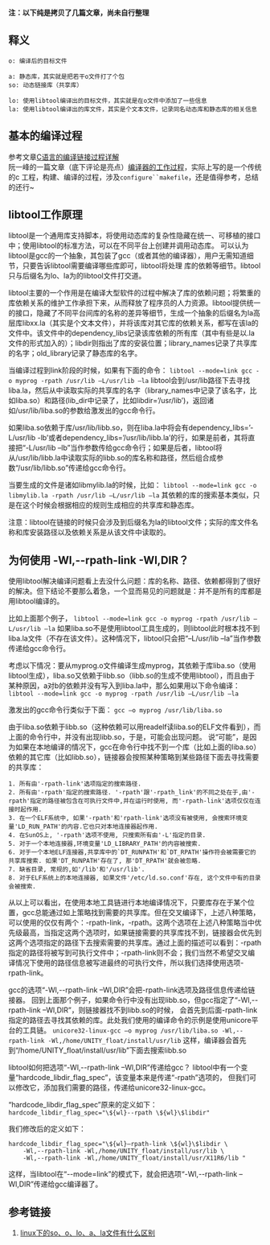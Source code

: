**注：以下纯是拷贝了几篇文章，尚未自行整理**

## 释义
```
o: 编译后的目标文件

a: 静态库，其实就是把若干o文件打了个包
so: 动态链接库（共享库）

lo: 使用libtool编译出的目标文件，其实就是在o文件中添加了一些信息
la: 使用libtool编译出的库文件，其实是个文本文件，记录同名动态库和静态库的相关信息
```

## 基本的编译过程
参考文章[C语言的编译链接过程详解](http://7905648.blog.51cto.com/7895648/1297255)  
阮一峰的一篇文章（底下评论是亮点）[编译器的工作过程](http://www.ruanyifeng.com/blog/2014/11/compiler.html)，实际上写的是一个传统的c
工程，构建、编译的过程，涉及`configure``makefile`，还是值得参考，总结的还行~

## libtool工作原理
libtool是一个通用库支持脚本，将使用动态库的复杂性隐藏在统一、可移植的接口中；使用libtool的标准方法，可以在不同平台上创建并调用动态库。
可以认为libtool是gcc的一个抽象，其包装了gcc（或者其他的编译器），用户无需知道细节，只要告诉libtool需要编译哪些库即可，libtool将处理
库的依赖等细节。libtool只与后缀名为lo、la为的libtool文件打交道。

libtool主要的一个作用是在编译大型软件的过程中解决了库的依赖问题；将繁重的库依赖关系的维护工作承担下来，从而释放了程序员的人力资源。libtool提供统一的接口，隐藏了不同平台间库的名称的差异等细节，生成一个抽象的后缀名为la高层库libxx.la（其实是个文本文件），并将该库对其它库的依赖关系，都写在该la的文件中。该文件中的dependency_libs记录该库依赖的所有库（其中有些是以.la文件的形式加入的）；libdir则指出了库的安装位置；library_names记录了共享库的名字；old_library记录了静态库的名字。

当编译过程到link阶段的时候，如果有下面的命令：
`libtool --mode=link gcc -o myprog -rpath /usr/lib –L/usr/lib –la`
libtool会到/usr/lib路径下去寻找liba.la，然后从中读取实际的共享库的名字（library_names中记录了该名字，比如liba.so）和路径(lib_dir中记录了，比如libdir=’/usr/lib’)，返回诸如/usr/lib/liba.so的参数给激发出的gcc命令行。

如果liba.so依赖于库/usr/lib/libb.so，则在liba.la中将会有dependency_libs=’-L/usr/lib -lb’或者dependency_libs=’/usr/lib/libb.la’的行，如果是前者，其将直接把“-L/usr/lib –lb”当作参数传给gcc命令行；如果是后者，libtool将从/usr/lib/libb.la中读取实际的libb.so的库名称和路径，然后组合成参数“/usr/lib/libb.so”传递给gcc命令行。

当要生成的文件是诸如libmylib.la的时候，比如：
`libtool --mode=link gcc -o libmylib.la -rpath /usr/lib –L/usr/lib –la`
其依赖的库的搜索基本类似，只是在这个时候会根据相应的规则生成相应的共享库和静态库。

注意：libtool在链接的时候只会涉及到后缀名为la的libtool文件；实际的库文件名称和库安装路径以及依赖关系是从该文件中读取的。

## 为何使用 -Wl,--rpath-link -Wl,DIR？
使用libtool解决编译问题看上去没什么问题：库的名称、路径、依赖都得到了很好的解决。但下结论不要那么着急，一个显而易见的问题就是：并不是所有的库都是用libtool编译的。

比如上面那个例子，
`libtool --mode=link gcc -o myprog -rpath /usr/lib –L/usr/lib –la`
如果liba.so不是使用libtool工具生成的，则libtool此时根本找不到liba.la文件（不存在该文件）。这种情况下，libtool只会把“–L/usr/lib –la”当作参数传递给gcc命令行。

考虑以下情况：要从myprog.o文件编译生成myprog，其依赖于库liba.so（使用libtool生成），liba.so又依赖于libb.so（libb.so的生成不使用libtool），而且由于某种原因，a对b的依赖并没有写入到liba.la中，那么如果用以下命令编译：
`libtool --mode=link gcc -o myprog -rpath /usr/lib –L/usr/lib –la`

激发出的gcc命令行类似于下面：
`gcc –o myprog /usr/lib/liba.so`

由于liba.so依赖于libb.so（这种依赖可以用readelf读liba.so的ELF文件看到），而上面的命令行中，并没有出现libb.so，于是，可能会出现问题。
说“可能”，是因为如果在本地编译的情况下，gcc在命令行中找不到一个库（比如上面的liba.so）依赖的其它库（比如libb.so），链接器会按照某种策略到某些路径下面去寻找需要的共享库：

```
1. 所有由'-rpath-link'选项指定的搜索路径.
2. 所有由'-rpath'指定的搜索路径. '-rpath'跟'-rpath_link'的不同之处在于,由'-rpath'指定的路径被包含在可执行文件中,并在运行时使用, 而'-rpath-link'选项仅仅在连接时起作用.
3. 在一个ELF系统中, 如果'-rpath'和'rpath-link'选项没有被使用, 会搜索环境变量'LD_RUN_PATH'的内容.它也只对本地连接器起作用.
4. 在SunOS上, '-rpath'选项不使用, 只搜索所有由'-L'指定的目录.
5. 对于一个本地连接器,环境变量'LD_LIBRARY_PATH'的内容被搜索.
6. 对于一个本地ELF连接器,共享库中的`DT_RUNPATH'和`DT_RPATH'操作符会被需要它的共享库搜索. 如果'DT_RUNPATH'存在了, 那'DT_RPATH'就会被忽略.
7. 缺省目录, 常规的,如'/lib'和'/usr/lib'.
8. 对于ELF系统上的本地连接器, 如果文件'/etc/ld.so.conf'存在, 这个文件中有的目录会被搜索.
```
从以上可以看出，在使用本地工具链进行本地编译情况下，只要库存在于某个位置，gcc总能通过如上策略找到需要的共享库。但在交叉编译下，上述八种策略，可以使用的仅仅有两个：-rpath-link，-rpath。这两个选项在上述八种策略当中优先级最高，当指定这两个选项时，如果链接需要的共享库找不到，链接器会优先到这两个选项指定的路径下去搜索需要的共享库。通过上面的描述可以看到：-rpath指定的路径将被写到可执行文件中；-rpath-link则不会；我们当然不希望交叉编译情况下使用的路径信息被写进最终的可执行文件，所以我们选择使用选项-rpath-link。

gcc的选项“-Wl,--rpath-link –Wl,DIR”会把-rpath-link选项及路径信息传递给链接器。
回到上面那个例子，如果命令行中没有出现libb.so，但gcc指定了“-Wl,--rpath-link –Wl,DIR”，则链接器找不到libb.so的时候，
会首先到后面-rpath-link指定的路径去寻找其依赖的库。此处我们使用的编译命令的示例是使用unicore平台的工具链。
`unicore32-linux-gcc –o myprog /usr/lib/liba.so -Wl,--rpath-link -Wl,/home/UNITY_float/install/usr/lib`
这样，编译器会首先到“/home/UNITY_float/install/usr/lib”下面去搜索libb.so

libtool如何把选项“-Wl,--rpath-link –Wl,DIR”传递给gcc？
libtool中有一个变量“hardcode_libdir_flag_spec”，该变量本来是传递“-rpath”选项的，
但我们可以修改它，添加我们需要的路径，传递给unicore32-linux-gcc。

“hardcode_libdir_flag_spec”原来的定义如下：
`hardcode_libdir_flag_spec="\${wl}--rpath \${wl}\$libdir"`

我们修改后的定义如下：

```
hardcode_libdir_flag_spec="\${wl}—rpath-link \${wl}\$libdir \
	-Wl,--rpath-link -Wl,/home/UNITY_float/install/usr/lib \
	-Wl,--rpath-link -Wl,/home/UNITY_float/install/usr/X11R6/lib "
```
这样，当libtool在“--mode=link”的模式下，就会把选项“-Wl,--rpath-link –Wl,DIR”传递给gcc编译器了。

## 参考链接
1. [linux下的so、o、lo、a、la文件有什么区别](http://blog.csdn.net/scholar_ii/article/details/8541408)
